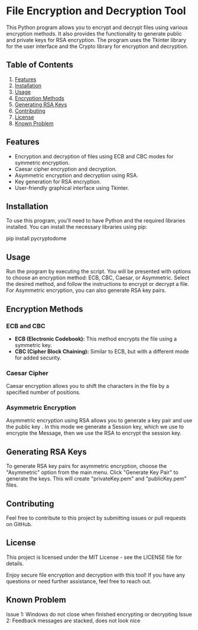 # File Encryption and Decryption Tool

This Python program allows you to encrypt and decrypt files using various encryption methods. It also provides the functionality to generate public and private keys for RSA encryption. The program uses the Tkinter library for the user interface and the Crypto library for encryption and decryption.

## Table of Contents

1. [Features](#features)
2. [Installation](#installation)
3. [Usage](#usage)
4. [Encryption Methods](#encryption-methods)
5. [Generating RSA Keys](#generating-rsa-keys)
6. [Contributing](#contributing)
7. [License](#license)
8. [Known Problem](#Known-Problem)

## Features<a name="features"></a>

- Encryption and decryption of files using ECB and CBC modes for symmetric encryption.
- Caesar cipher encryption and decryption.
- Asymmetric encryption and decryption using RSA.
- Key generation for RSA encryption.
- User-friendly graphical interface using Tkinter.

## Installation<a name="installation"></a>

To use this program, you'll need to have Python and the required libraries installed. You can install the necessary libraries using pip:

pip install pycryptodome


## Usage

Run the program by executing the script. You will be presented with options to choose an encryption method: ECB, CBC, Caesar, or Asymmetric. Select the desired method, and follow the instructions to encrypt or decrypt a file. For Asymmetric encryption, you can also generate RSA key pairs.

## Encryption Methods

### ECB and CBC

- **ECB (Electronic Codebook):** This method encrypts the file using a symmetric key.
- **CBC (Cipher Block Chaining):** Similar to ECB, but with a different mode for added security.

### Caesar Cipher

Caesar encryption allows you to shift the characters in the file by a specified number of positions.

### Asymmetric Encryption

Asymmetric encryption using RSA allows you to generate a key pair and use the public key . In this mode we generate a Session key, which we use to encrypte the Message, then we use the RSA to encrypt the session key. 

## Generating RSA Keys

To generate RSA key pairs for asymmetric encryption, choose the "Asymmetric" option from the main menu. Click "Generate Key Pair" to generate the keys. This will create "privateKey.pem" and "publicKey.pem" files.

## Contributing

Feel free to contribute to this project by submitting issues or pull requests on GitHub.

## License

This project is licensed under the MIT License - see the LICENSE file for details.

Enjoy secure file encryption and decryption with this tool! If you have any questions or need further assistance, feel free to reach out.

## Known Problem <a name="Known-Problem"></a>

Issue 1: Windows do not close when finished encrypting or decrypting
Issue 2: Feedback messages are stacked, does not look nice